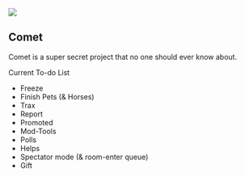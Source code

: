 ![](http://i.imgur.com/Pu05U2K.png)

Comet
---
Comet is a super secret project that no one should ever know about.

Current To-do List 
+   Freeze
+   Finish Pets (& Horses)
+   Trax
+   Report
+   Promoted
+   Mod-Tools
+   Polls
+   Helps
+   Spectator mode (& room-enter queue)
+   Gift
